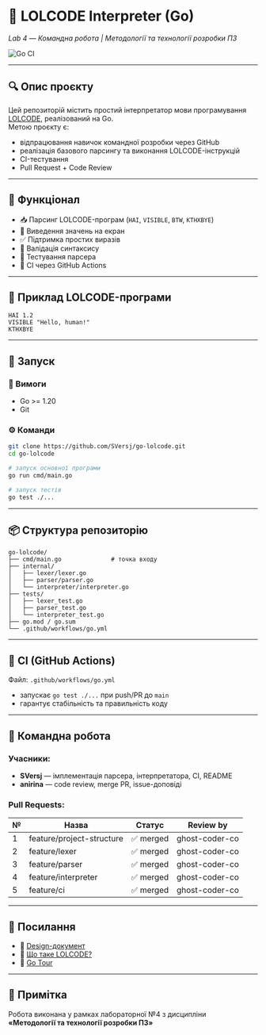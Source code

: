# 🤖 LOLCODE Interpreter (Go)  
*Lab 4 — Командна робота | Методології та технології розробки ПЗ*

![Go CI](https://github.com/SVersj/go-lolcode/actions/workflows/go.yml/badge.svg)

---

## 🔍 Опис проєкту

Цей репозиторій містить простий інтерпретатор мови програмування [LOLCODE](https://esolangs.org/wiki/LOLCODE), реалізований на Go.  
Метою проєкту є:

- відпрацювання навичок командної розробки через GitHub
- реалізація базового парсингу та виконання LOLCODE-інструкцій
- CI-тестування
- Pull Request + Code Review

---

## 🧠 Функціонал

- 📥 Парсинг LOLCODE-програм (`HAI`, `VISIBLE`, `BTW`, `KTHXBYE`)
- 🧾 Виведення значень на екран
- ✅ Підтримка простих виразів
- 🚫 Валідація синтаксису
- 🧪 Тестування парсера
- 🧰 CI через GitHub Actions

---

## 📁 Приклад LOLCODE-програми

```
HAI 1.2
VISIBLE "Hello, human!"
KTHXBYE
```

---

## 🚀 Запуск

### 🔧 Вимоги
- Go >= 1.20
- Git

### ⚙️ Команди

```bash
git clone https://github.com/SVersj/go-lolcode.git
cd go-lolcode

# запуск основної програми
go run cmd/main.go

# запуск тестів
go test ./...
```

---

## 📦 Структура репозиторію

```
go-lolcode/
├── cmd/main.go              # точка входу
├── internal/
│   ├── lexer/lexer.go
│   ├── parser/parser.go
│   └── interpreter/interpreter.go
├── tests/
│   ├── lexer_test.go
│   ├── parser_test.go
│   └── interpreter_test.go
├── go.mod / go.sum
└── .github/workflows/go.yml
```

---

## 🧪 CI (GitHub Actions)

Файл: `.github/workflows/go.yml`

- запускає `go test ./...` при push/PR до `main`
- гарантує стабільність та правильність коду

---

## 🤝 Командна робота

### Учасники:
- **SVersj** — імплементація парсера, інтерпретатора, CI, README
- **anirina** — code review, merge PR, issue-доповіді

### Pull Requests:

| № | Назва                      | Статус | Review by |
|---|----------------------------|--------|-----------|
| 1 | feature/project-structure  | ✅ merged | ghost-coder-co |
| 2 | feature/lexer              | ✅ merged | ghost-coder-co |
| 3 | feature/parser             | ✅ merged | ghost-coder-co |
| 4 | feature/interpreter        | ✅ merged | ghost-coder-co |
| 5 | feature/ci                 | ✅ merged | ghost-coder-co |

---

## 📎 Посилання

- 📄 [Design-документ](./Design.md)
- 🧠 [Що таке LOLCODE?](https://esolangs.org/wiki/LOLCODE)
- 📘 [Go Tour](https://go.dev/tour)

---

## 📌 Примітка

Робота виконана у рамках лабораторної №4 з дисципліни  
**«Методології та технології розробки ПЗ»**
